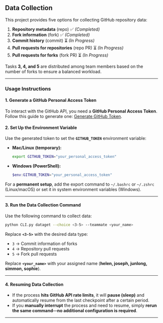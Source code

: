 ## **Data Collection**
This project provides five options for collecting GitHub repository data:

1. **Repository metadata** (repo) ✅ *(Completed)*
2. **Fork information** (fork) ✅ *(Completed)*
3. **Commit history** (commit) ⏳ *(In Progress)*
4. **Pull requests for repositories** (repo PR) ⏳ *(In Progress)*
5. **Pull requests for forks** (fork PR) ⏳ *(In Progress)*

Tasks **3, 4, and 5** are distributed among team members based on the number of forks to ensure a balanced workload.

---

### **Usage Instructions**
#### **1. Generate a GitHub Personal Access Token**
To interact with the GitHub API, you need a **GitHub Personal Access Token**.  
Follow this guide to generate one: [Generate GitHub Token](https://www.geeksforgeeks.org/how-to-generate-personal-access-token-in-github/).

#### **2. Set Up the Environment Variable**
Use the generated token to set the **`GITHUB_TOKEN`** environment variable:

- **Mac/Linux (temporary):**
  ```bash
  export GITHUB_TOKEN="your_personal_access_token"
  ```

- **Windows (PowerShell):**
  ```powershell
  $env:GITHUB_TOKEN="your_personal_access_token"
  ```

For a **permanent setup**, add the export command to `~/.bashrc` or `~/.zshrc` (Linux/macOS) or set it in system environment variables (Windows).

---

#### **3. Run the Data Collection Command**
Use the following command to collect data:

```bash
python CLI.py dataget --choice <3-5> --teammate <your_name>
```

Replace **`<3-5>`** with the desired data type:
- `3` → Commit information of forks
- `4` → Repository pull requests
- `5` → Fork pull requests  

Replace **`<your_name>`** with your assigned name (**helen, joseph, junlong, simmon, sophie**).

---

#### **4. Resuming Data Collection**
- If the process **hits GitHub API rate limits**, it will **pause (sleep)** and automatically resume from the last checkpoint after a certain period.
- If you **manually interrupt** the process and need to resume, simply **rerun the same command**—**no additional configuration is required**.

---
